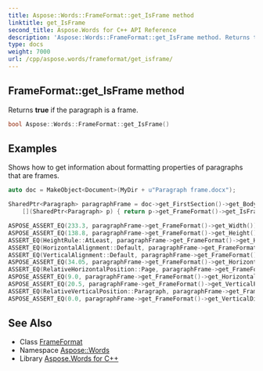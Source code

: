 ```yaml
---
title: Aspose::Words::FrameFormat::get_IsFrame method
linktitle: get_IsFrame
second_title: Aspose.Words for C++ API Reference
description: 'Aspose::Words::FrameFormat::get_IsFrame method. Returns true if the paragraph is a frame in C++.'
type: docs
weight: 7000
url: /cpp/aspose.words/frameformat/get_isframe/
---
```

## FrameFormat::get_IsFrame method


Returns **true** if the paragraph is a frame.

```cpp
bool Aspose::Words::FrameFormat::get_IsFrame()
```


## Examples



Shows how to get information about formatting properties of paragraphs that are frames. 
```cpp
auto doc = MakeObject<Document>(MyDir + u"Paragraph frame.docx");

SharedPtr<Paragraph> paragraphFrame = doc->get_FirstSection()->get_Body()->get_Paragraphs()->LINQ_OfType<SharedPtr<Paragraph>>()->LINQ_First(
    [](SharedPtr<Paragraph> p) { return p->get_FrameFormat()->get_IsFrame(); });

ASPOSE_ASSERT_EQ(233.3, paragraphFrame->get_FrameFormat()->get_Width());
ASPOSE_ASSERT_EQ(138.8, paragraphFrame->get_FrameFormat()->get_Height());
ASSERT_EQ(HeightRule::AtLeast, paragraphFrame->get_FrameFormat()->get_HeightRule());
ASSERT_EQ(HorizontalAlignment::Default, paragraphFrame->get_FrameFormat()->get_HorizontalAlignment());
ASSERT_EQ(VerticalAlignment::Default, paragraphFrame->get_FrameFormat()->get_VerticalAlignment());
ASPOSE_ASSERT_EQ(34.05, paragraphFrame->get_FrameFormat()->get_HorizontalPosition());
ASSERT_EQ(RelativeHorizontalPosition::Page, paragraphFrame->get_FrameFormat()->get_RelativeHorizontalPosition());
ASPOSE_ASSERT_EQ(9.0, paragraphFrame->get_FrameFormat()->get_HorizontalDistanceFromText());
ASPOSE_ASSERT_EQ(20.5, paragraphFrame->get_FrameFormat()->get_VerticalPosition());
ASSERT_EQ(RelativeVerticalPosition::Paragraph, paragraphFrame->get_FrameFormat()->get_RelativeVerticalPosition());
ASPOSE_ASSERT_EQ(0.0, paragraphFrame->get_FrameFormat()->get_VerticalDistanceFromText());
```

## See Also

* Class [FrameFormat](../)
* Namespace [Aspose::Words](../../)
* Library [Aspose.Words for C++](../../../)
